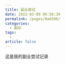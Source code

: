 ```yaml
---
title: 副业尝试
date: 2022-03-09 09:56:39
permalink: /pages/0a6506/
categories:
  - 副业
tags:
  - 
article: false
---
```


这是我的副业尝试记录